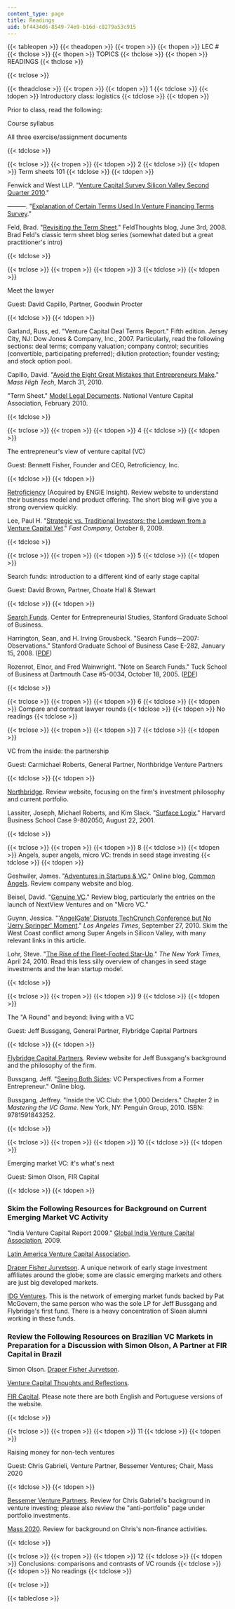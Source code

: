 ```yaml
---
content_type: page
title: Readings
uid: bf4434d6-8549-74e9-b16d-c8279a53c915
---
```


{{< tableopen >}}
{{< theadopen >}}
{{< tropen >}}
{{< thopen >}}
LEC #
{{< thclose >}}
{{< thopen >}}
TOPICS
{{< thclose >}}
{{< thopen >}}
READINGS
{{< thclose >}}

{{< trclose >}}

{{< theadclose >}}
{{< tropen >}}
{{< tdopen >}}
1
{{< tdclose >}}
{{< tdopen >}}
Introductory class: logistics
{{< tdclose >}}
{{< tdopen >}}


Prior to class, read the following:

Course syllabus

All three exercise/assignment documents


{{< tdclose >}}

{{< trclose >}}
{{< tropen >}}
{{< tdopen >}}
2
{{< tdclose >}}
{{< tdopen >}}
Term sheets 101
{{< tdclose >}}
{{< tdopen >}}


Fenwick and West LLP. "[Venture Capital Survey Silicon Valley Second Quarter 2010](https://www.mondaq.com/unitedstates/charges-mortgages-indemnities/107692/venture-capital-survey-silicon-valley-second-quarter-2010)."

———. "[Explanation of Certain Terms Used In Venture Financing Terms Survey](https://www.fenwick.com/insights/publications/explanation-of-certain-terms-used-in-venture-financing-terms-survey)."

Feld, Brad. "[Revisiting the Term Sheet](http://www.feld.com/archives/2008/06/revisiting-the-term-sheet.html)." FeldThoughts blog, June 3rd, 2008. Brad Feld's classic term sheet blog series (somewhat dated but a great practitioner's intro)


{{< tdclose >}}

{{< trclose >}}
{{< tropen >}}
{{< tdopen >}}
3
{{< tdclose >}}
{{< tdopen >}}


Meet the lawyer

Guest: David Capillo, Partner, Goodwin Procter


{{< tdclose >}}
{{< tdopen >}}


Garland, Russ, ed. "Venture Capital Deal Terms Report." Fifth edition. Jersey City, NJ: Dow Jones & Company, Inc., 2007. Particularly, read the following sections: deal terms; company valuation; company control; securities (convertible, participating preferred); dilution protection; founder vesting; and stock option pool.

Capillo, David. "[Avoid the Eight Great Mistakes that Entrepreneurs Make](https://www.bizjournals.com/boston/blog/mass-high-tech/2010/03/avoid-the-eight-great-mistakes-that.html)." _Mass High Tech_, March 31, 2010.

"Term Sheet." [Model Legal Documents](http://nvca.org/index.php?option=com_content&view=article&id=108:model-legal-documents&catid=43:resources&Itemid=136). National Venture Capital Association, February 2010.


{{< tdclose >}}

{{< trclose >}}
{{< tropen >}}
{{< tdopen >}}
4
{{< tdclose >}}
{{< tdopen >}}


The entrepreneur's view of venture capital (VC)

Guest: Bennett Fisher, Founder and CEO, Retroficiency, Inc.


{{< tdclose >}}
{{< tdopen >}}


[Retroficiency](https://www.engieimpact.com/) (Acquired by ENGIE Insight). Review website to understand their business model and product offering. The short blog will give you a strong overview quickly.

Lee, Paul H. "[Strategic vs. Traditional Investors: the Lowdown from a Venture Capital Vet](http://www.fastcompany.com/article/venture-capital-wars-strategic-investors-strike-back-1?page=0%2C1)." _Fast Company_, October 8, 2009.


{{< tdclose >}}

{{< trclose >}}
{{< tropen >}}
{{< tdopen >}}
5
{{< tdclose >}}
{{< tdopen >}}


Search funds: introduction to a different kind of early stage capital

Guest: David Brown, Partner, Choate Hall & Stewart


{{< tdclose >}}
{{< tdopen >}}


[Search Funds](http://www.gsb.stanford.edu/ces/resources/search_funds.html). Center for Entrepreneurial Studies, Stanford Graduate School of Business.

Harrington, Sean, and H. Irving Grousbeck. "Search Funds—2007: Observations." Stanford Graduate School of Business Case E-282, January 15, 2008. ([PDF](http://www.gsb.stanford.edu/ces/resources/search_funds.html))

Rozenrot, Elnor, and Fred Wainwright. "Note on Search Funds." Tuck School of Business at Dartmouth Case #5-0034, October 18, 2005. ([PDF](https://docplayer.net/10269605-Note-on-search-funds.html))


{{< tdclose >}}

{{< trclose >}}
{{< tropen >}}
{{< tdopen >}}
6
{{< tdclose >}}
{{< tdopen >}}
Compare and contrast lawyer rounds
{{< tdclose >}}
{{< tdopen >}}
No readings
{{< tdclose >}}

{{< trclose >}}
{{< tropen >}}
{{< tdopen >}}
7
{{< tdclose >}}
{{< tdopen >}}


VC from the inside: the partnership

Guest: Carmichael Roberts, General Partner, Northbridge Venture Partners


{{< tdclose >}}
{{< tdopen >}}


[Northbridge](http://nbvp.northbridge.com/). Review website, focusing on the firm's investment philosophy and current portfolio.

Lassiter, Joseph, Michael Roberts, and Kim Slack. "[Surface Logix](http://hbr.org/product/surface-logix/an/802050-PDF-ENG?Ntt=surface+logix)." Harvard Business School Case 9-802050, August 22, 2001.


{{< tdclose >}}

{{< trclose >}}
{{< tropen >}}
{{< tdopen >}}
8
{{< tdclose >}}
{{< tdopen >}}
Angels, super angels, micro VC: trends in seed stage investing
{{< tdclose >}}
{{< tdopen >}}


Geshwiler, James. "[Adventures in Startups & VC](http://web.archive.org/web/20090416053107/http://commonangels.wordpress.com/)." Online blog, [Common Angels](https://web.archive.org/web/20070216224313/http://www.commonangels.com:80/home.html). Review company website and blog.

Beisel, David. "[Genuine VC](http://genuinevc.com/)." Review blog, particularly the entries on the launch of NextView Ventures and on "Micro VC."

Guynn, Jessica. "'[AngelGate' Disrupts TechCrunch Conference but No 'Jerry Springer' Moment](http://latimesblogs.latimes.com/technology/2010/09/angelgate-disrupts-techcrunch-conference-but-no-jerry-springer-moment.html)." _Los Angeles Times_, September 27, 2010. Skim the West Coast conflict among Super Angels in Silicon Valley, with many relevant links in this article.

Lohr, Steve. "[The Rise of the Fleet-Footed Star-Up](http://www.nytimes.com/2010/04/25/business/25unboxed.html?_r=2)." _The New York Times_, April 24, 2010. Read this less silly overview of changes in seed stage investments and the lean startup model.


{{< tdclose >}}

{{< trclose >}}
{{< tropen >}}
{{< tdopen >}}
9
{{< tdclose >}}
{{< tdopen >}}


The "A Round" and beyond: living with a VC

Guest: Jeff Bussgang, General Partner, Flybridge Capital Partners


{{< tdclose >}}
{{< tdopen >}}


[Flybridge Capital Partners](http://www.flybridge.com/). Review website for Jeff Bussgang's background and the philosophy of the firm.

Bussgang, Jeff. "[Seeing Both Sides](http://bostonvcblog.typepad.com/): VC Perspectives from a Former Entrepreneur." Online blog.

Bussgang, Jeffrey. "Inside the VC Club: the 1,000 Deciders." Chapter 2 in _Mastering the VC Game_. New York, NY: Penguin Group, 2010. ISBN: 9781591843252.


{{< tdclose >}}

{{< trclose >}}
{{< tropen >}}
{{< tdopen >}}
10
{{< tdclose >}}
{{< tdopen >}}


Emerging market VC: it's what's next

Guest: Simon Olson, FIR Capital


{{< tdclose >}}
{{< tdopen >}}


### Skim the Following Resources for Background on Current Emerging Market VC Activity

"India Venture Capital Report 2009." [Global India Venture Capital Association](http://www.ventureintelligence.in/vcroundup.htm), 2009.

[Latin America Venture Capital Association](http://lavca.org/2010/04/21/2010scorecard).

[Draper Fisher Jurvetson](http://www.crunchbase.com/organization/draper-fisher-jurvetson). A unique network of early stage investment affiliates around the globe; some are classic emerging markets and others are just big developed markets.

[IDG Ventures](http://www.idgvusa.com/). This is the network of emerging market funds backed by Pat McGovern, the same person who was the sole LP for Jeff Bussgang and Flybridge's first fund. There is a heavy concentration of Sloan alumni working in these funds.

### Review the Following Resources on Brazilian VC Markets in Preparation for a Discussion with Simon Olson, A Partner at FIR Capital in Brazil

Simon Olson. [Draper Fisher Jurvetson](http://web.archive.org/web/20081201114112/http://www.dfj.com/team/SimonOlson.shtml).

[Venture Capital Thoughts and Reflections](http://galaxy.blogs.com/).

[FIR Capital](http://fircapital.com/). Please note there are both English and Portuguese versions of the website.


{{< tdclose >}}

{{< trclose >}}
{{< tropen >}}
{{< tdopen >}}
11
{{< tdclose >}}
{{< tdopen >}}


Raising money for non-tech ventures

Guest: Chris Gabrieli, Venture Partner, Bessemer Ventures; Chair, Mass 2020


{{< tdclose >}}
{{< tdopen >}}


[Bessemer Venture Partners](http://bvp.com/). Review for Chris Gabrieli's background in venture investing; please also review the "anti-portfolio" page under portfolio investments.

[Mass 2020](http://mass2020.org/). Review for background on Chris's non-finance activities.


{{< tdclose >}}

{{< trclose >}}
{{< tropen >}}
{{< tdopen >}}
12
{{< tdclose >}}
{{< tdopen >}}
Conclusions: comparisons and contrasts of VC rounds
{{< tdclose >}}
{{< tdopen >}}
No readings
{{< tdclose >}}

{{< trclose >}}

{{< tableclose >}}